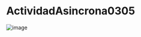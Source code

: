 # ActividadAsincrona0305
![image](https://user-images.githubusercontent.com/109564287/210166755-60c31bc7-5da3-4163-ac2e-49afe43a30f8.png)
